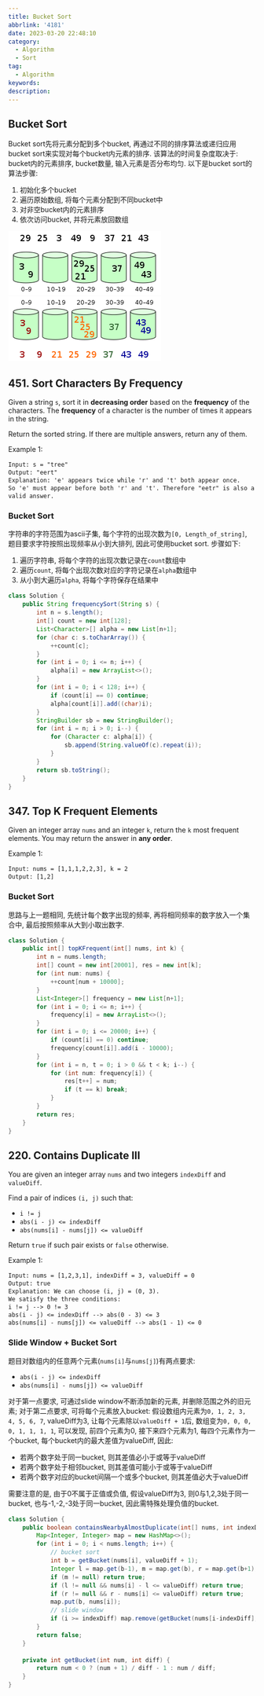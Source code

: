 ```yaml
---
title: Bucket Sort
abbrlink: '4181'
date: 2023-03-20 22:48:10
category:
  - Algorithm
  - Sort
tag:
  - Algorithm
keywords:
description:
---
```


## Bucket Sort
Bucket sort先将元素分配到多个bucket, 再通过不同的排序算法或递归应用bucket sort来实现对每个bucket内元素的排序. 该算法的时间复杂度取决于: bucket内的元素排序, bucket数量, 输入元素是否分布均匀. 以下是bucket sort的算法步骤:
1. 初始化多个bucket
2. 遍历原始数组, 将每个元素分配到不同bucket中
3. 对非空bucket内的元素排序
4. 依次访问bucket, 并将元素放回数组

![Bucket sort: scatter](/images/Algorithm/Bucket_sort_1.png)
![Bucket sort: gather](/images/Algorithm/Bucket_sort_2.png)


## 451. Sort Characters By Frequency
Given a string `s`, sort it in **decreasing order** based on the **frequency** of the characters. The **frequency** of a character is the number of times it appears in the string.

Return the sorted string. If there are multiple answers, return any of them.

Example 1:
```
Input: s = "tree"
Output: "eert"
Explanation: 'e' appears twice while 'r' and 't' both appear once.
So 'e' must appear before both 'r' and 't'. Therefore "eetr" is also a valid answer.
```

### Bucket Sort
字符串的字符范围为ascii子集, 每个字符的出现次数为`[0, Length_of_string]`, 题目要求字符按照出现频率从小到大排列, 因此可使用bucket sort. 步骤如下:
1. 遍历字符串, 将每个字符的出现次数记录在`count`数组中
2. 遍历`count`, 将每个出现次数对应的字符记录在`alpha`数组中
3. 从小到大遍历`alpha`, 将每个字符保存在结果中

```java
class Solution {
    public String frequencySort(String s) {
        int n = s.length();
        int[] count = new int[128];
        List<Character>[] alpha = new List[n+1];
        for (char c: s.toCharArray()) {
            ++count[c];
        }
        for (int i = 0; i <= n; i++) {
            alpha[i] = new ArrayList<>();
        }
        for (int i = 0; i < 128; i++) {
            if (count[i] == 0) continue;
            alpha[count[i]].add((char)i);
        }
        StringBuilder sb = new StringBuilder();
        for (int i = n; i > 0; i--) {
            for (Character c: alpha[i]) {
                sb.append(String.valueOf(c).repeat(i));
            }
        }
        return sb.toString();
    }
}
```


## 347. Top K Frequent Elements
Given an integer array `nums` and an integer `k`, return the `k` most frequent elements. You may return the answer in **any order**.

Example 1:
```
Input: nums = [1,1,1,2,2,3], k = 2
Output: [1,2]
```

### Bucket Sort
思路与上一题相同, 先统计每个数字出现的频率, 再将相同频率的数字放入一个集合中, 最后按照频率从大到小取出数字.
```java
class Solution {
    public int[] topKFrequent(int[] nums, int k) {
        int n = nums.length;
        int[] count = new int[20001], res = new int[k];
        for (int num: nums) {
            ++count[num + 10000];
        }
        List<Integer>[] frequency = new List[n+1];
        for (int i = 0; i <= n; i++) {
            frequency[i] = new ArrayList<>();
        }
        for (int i = 0; i <= 20000; i++) {
            if (count[i] == 0) continue;
            frequency[count[i]].add(i - 10000);
        }
        for (int i = n, t = 0; i > 0 && t < k; i--) {
            for (int num: frequency[i]) {
                res[t++] = num;
                if (t == k) break;
            }
        }
        return res;
    }
}
```


## 220. Contains Duplicate III
You are given an integer array `nums` and two integers `indexDiff` and `valueDiff`.

Find a pair of indices `(i, j)` such that:
* `i != j`
* `abs(i - j) <= indexDiff`
* `abs(nums[i] - nums[j]) <= valueDiff`

Return `true` if such pair exists or `false` otherwise.

Example 1:
```
Input: nums = [1,2,3,1], indexDiff = 3, valueDiff = 0
Output: true
Explanation: We can choose (i, j) = (0, 3).
We satisfy the three conditions:
i != j --> 0 != 3
abs(i - j) <= indexDiff --> abs(0 - 3) <= 3
abs(nums[i] - nums[j]) <= valueDiff --> abs(1 - 1) <= 0
```

### Slide Window + Bucket Sort
题目对数组内的任意两个元素(`nums[i]`与`nums[j]`)有两点要求:
* `abs(i - j) <= indexDiff`
* `abs(nums[i] - nums[j]) <= valueDiff`

对于第一点要求, 可通过slide window不断添加新的元素, 并删除范围之外的旧元素; 对于第二点要求, 可将每个元素放入bucket: 假设数组内元素为`0, 1, 2, 3, 4, 5, 6, 7`, valueDiff为3, 让每个元素除以`valueDiff + 1`后, 数组变为`0, 0, 0, 0, 1, 1, 1, 1`, 可以发现, 前四个元素为0, 接下来四个元素为1, 每四个元素作为一个bucket, 每个bucket内的最大差值为valueDiff, 因此:
* 若两个数字处于同一bucket, 则其差值必小于或等于valueDiff
* 若两个数字处于相邻bucket, 则其差值可能小于或等于valueDiff
* 若两个数字对应的bucket间隔一个或多个bucket, 则其差值必大于valueDiff

需要注意的是, 由于0不属于正值或负值, 假设valueDiff为3, 则0与1,2,3处于同一bucket, 也与-1,-2,-3处于同一bucket, 因此需特殊处理负值的bucket. 
```java
class Solution {
    public boolean containsNearbyAlmostDuplicate(int[] nums, int indexDiff, int valueDiff) {
        Map<Integer, Integer> map = new HashMap<>();
        for (int i = 0; i < nums.length; i++) {
            // bucket sort
            int b = getBucket(nums[i], valueDiff + 1);
            Integer l = map.get(b-1), m = map.get(b), r = map.get(b+1);
            if (m != null) return true;
            if (l != null && nums[i] - l <= valueDiff) return true;
            if (r != null && r - nums[i] <= valueDiff) return true;
            map.put(b, nums[i]);
            // slide window
            if (i >= indexDiff) map.remove(getBucket(nums[i-indexDiff], valueDiff + 1));
        }
        return false;
    }

    private int getBucket(int num, int diff) {
        return num < 0 ? (num + 1) / diff - 1 : num / diff;
    }
}
```
